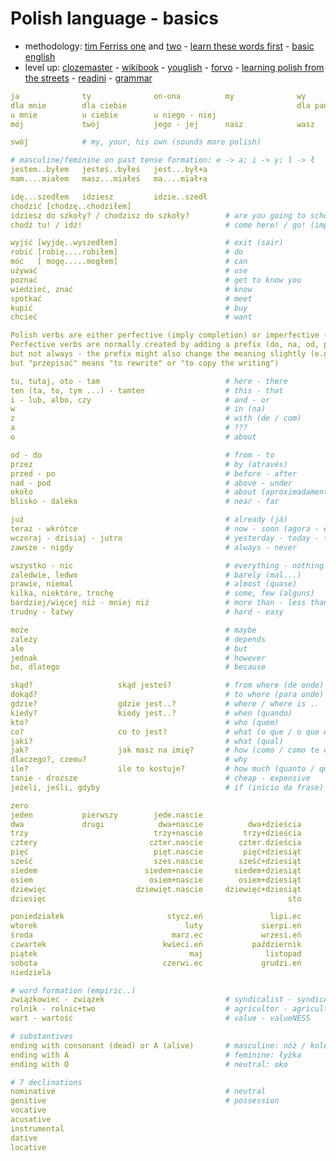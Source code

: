 # Polish language - basics

- methodology: [tim Ferriss one](https://tim.blog/2009/01/20/learning-language/) and [two](https://tim.blog/2014/03/21/how-to-learn-a-foreign-language-2/) - [learn these words first](https://learnthesewordsfirst.com/) - [basic english](http://ogden.basic-english.org)
- level up: [clozemaster](https://www.clozemaster.com/l/pol-eng) - [wikibook](https://en.wikibooks.org/wiki/Polish) - [youglish](https://youglish.com/polish) - [forvo](https://forvo.com/languages-pronunciations/pl/) - [learning polish from the streets](https://www.youtube.com/playlist?list=PLA5UIoabheFN7GIhcfUGQT2S5_U5sWnhK) - [readini](https://readini.com) - [grammar](https://mowicpopolsku.com/polish-grammar/cases/locative)

<!--
- Don’t waste time on more than learning more than a handful of conjugations for primarily first-person singular (I) and second-person singular (you) in the past, present, and future tenses, along with common phrases that illustrate them. Throw in a few auxilaries (to want to V, to need to V, to like to V, etc.) Make it your goal to screw up as often as possible in uncontrolled environments. Explicitly ask friends to correct you and reward them with thanks and praise when they catch you spouting nonsense, particularly the small understandable mistakes. !!! Before you invest (or waste) hundreds and thousands of hours on a language, you should deconstruct it. !!! learn language: films, manga, phrasebook, dictionary, flashcards. Consider a new language like a new sport. analogy. advantages and train. learn conjugations for “helping” verbs like “to want,” “to need,” “to have to,” “should,” etc. In Spanish and many others, this allows you to express yourself with “I need/want/must/should” + the infinite of any verb. Learning the variations of a half dozen verbs gives you access to all verbs. This doesn’t help when someone else is speaking, but it does help get the training wheels off self-expression as quickly as possible.
- The apple is red. It is John’s apple. I give John the apple. I give John the apple. We give him the apple. He gives it to John. She gives it to him. I must give it to him. I want to give it to her.
-->

```yaml
ja              ty              on-ona          my              wy              oni             
dla mnie        dla ciebie                                      dla państwa                     # for me/you
u mnie          u ciebie        u niego - niej                                                  # at you
mój             twój            jego - jej      nasz            wasz            ich             # mine / yours / his ()

swój            # my, your, his own (sounds more polish)

# masculine/feminine on past tense formation: e -> a; i -> y; l -> ł
jestem..byłem   jesteś..byłeś   jest...był+a                                    są.....byli     # być (be)
mam....miałem   masz...miałeś   ma....miał+a                                    mają..mieli     # mieć (have)

idę...szedłem   idziesz         idzie..szedł                                    idą....szli     # iść (go specific)
chodzić [chodzę..chodziłem]                                                                     # go non-specific
idziesz do szkoły? / chodzisz do szkoły?        # are you going to school? / do you go to school?
chodź tu! / idź!                                # come here! / go! (imperativo)

wyjść [wyjdę..wyszedłem]                        # exit (sair)
robić [robię....robiłem]                        # do
móc   [ mogę.....mogłem]                        # can
używać                                          # use
poznać                                          # get to know you
wiedzieć, znać                                  # know
spotkać                                         # meet
kupić                                           # buy
chcieć                                          # want

Polish verbs are either perfective (imply completion) or imperfective (imply ongoing action with no sense of completion).
Perfective verbs are normally created by adding a prefix (do, na, od, po, prze, przy, s, u, wy, z, za) to an imperfective verb,
but not always - the prefix might also change the meaning slightly (e.g. "pisać" means "to write" and "napisać" "to have written",
but "przepisać" means "to rewrite" or "to copy the writing")

tu, tutaj, oto - tam                            # here - there
ten (ta, to, tym ...) - tamten                  # this - that
i - lub, albo, czy                              # and - or
w                                               # in (na)
z                                               # with (de / com)
a                                               # ???
o                                               # about

od - do                                         # from - to
przez                                           # by (através)
przed - po                                      # before - after
nad - pod                                       # above - under
około                                           # about (aproximadamente)
blisko - daleko                                 # near - far

już                                             # already (já)
teraz - wkrótce                                 # now - soon (agora - em breve)
wczoraj - dzisiaj - jutro                       # yesterday - today - tomorrow
zawsze - nigdy                                  # always - never

wszystko - nic                                  # everything - nothing
zaledwie, ledwo                                 # barely (mal...)
prawie, niemal                                  # almost (quase)
kilka, niektóre, trochę                         # some, few (alguns)
bardziej/więcej niż - mniej niż                 # more than - less than
trudny - łatwy                                  # hard - easy

może                                            # maybe
zależy                                          # depends
ale                                             # but
jednak                                          # however
bo, dlatego                                     # because

skąd?                   skąd jesteś?            # from where (de onde)
dokąd?                                          # to where (para onde)
gdzie?                  gdzie jest..?           # where / where is ..
kiedy?                  kiedy jest..?           # when (quando)
kto?                                            # who (quem)
co?                     co to jest?             # what (o que / o que é isto)
jaki?                                           # what (qual)
jak?                    jak masz na imię?       # how (como / como te chamas)
dlaczego?, czemu?                               # why
ile?                    ile to kostuje?         # how much (quanto / quanto custa)
tanie - droższe                                 # cheap - expensive
jeżeli, jeśli, gdyby                            # if (inicio da frase)

zero
jeden           pierwszy        jede.nascie
dwa             drugi            dwa+nascie          dwa+dzieścia           dwieście *
trzy                            trzy+nascie         trzy+dzieścia           trzy+sta 
cztery                         czter.nascie        czter.dzieścia         cztery+sta **
pięć                            pięt.nascie         pięć+dziesiąt           pięć+set *
sześć                           szes.nascie        sześć+dziesiąt           szećś.et ** 
siedem                        siedem+nascie       siedem+dziesiąt         siedem+set
osiem                          osiem+nascie        osiem+dziesiąt          osiem+set
dziewięc                    dziewięt.nascie     dziewięć+dziesiąt       dziewięć+set *
dziesięc                                                      sto             tysiąc

poniedziałek                       stycz.eń               lipi.ec             wiosna
wtorek                                 luty             sierpi.eń               lato
środa                               marz.ec             wrzesi.eń             jesień
czwartek                          kwieci.eń           październik               zima
piątek                                  maj              listopad
sobota                            czerwi.ec             grudzi.eń
niedziela

# word formation (empiric..)
związkowiec - związek                           # syndicalist - syndicAT
rolnik - rolnic+two                             # agricultor - agricultURE
wart - wartość                                  # value - valueNESS

# substantives
ending with consonant (dead) or A (alive)       # masculine: nóż / kolega
ending with A                                   # feminine: łyżka
ending with O                                   # neutral: oko

# 7 declinations
nominative                                      # neutral
genitive                                        # possession
vocative
acusative
instrumental
dative
locative
```